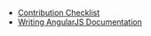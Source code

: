 * [Contribution Checklist](https://github.com/angular/angular.js/wiki/Contribution%3A-Contribution-Checklist)
* [Writing AngularJS Documentation](https://github.com/angular/angular.js/wiki/Contribution%3A-Writing-AngularJS-Documentation)